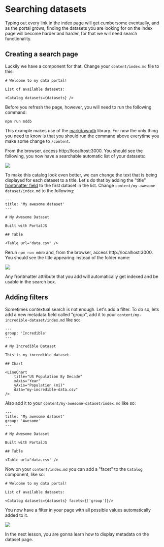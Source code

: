<NextSeo title="Searching datasets - PortalJS" />

# Searching datasets

Typing out every link in the index page will get cumbersome eventually, and as the portal grows, finding the datasets you are looking for on the index page will become harder and harder, for that we will need search functionality.

## Creating a search page

Luckily we have a component for that. Change your `content/index.md` file to this:

```
# Welcome to my data portal!

List of available datasets:

<Catalog datasets={datasets} />
```

Before you refresh the page, however, you will need to run the following command:

```
npm run mddb
```

This example makes use of the [markdowndb](https://github.com/datopian/markdowndb) library. For now the only thing you need to know is that you should run the command above everytime you make some change to `/content`.

From the browser, access http://localhost:3000. You should see the following, you now have a searchable automatic list of your datasets:

![](https://i.imgur.com/9HfSPIx.png)

To make this catalog look even better, we can change the text that is being displayed for each dataset to a title. Let's do that by adding the "title" [frontmatter field](https://daily-dev-tips.com/posts/what-exactly-is-frontmatter/) to the first dataset in the list. Change `content/my-awesome-dataset/index.md` to the following:

```
---
title: 'My awesome dataset'
---

# My Awesome Dataset

Built with PortalJS

## Table

<Table url="data.csv" />
```

Rerun `npm run mddb` and, from the browser, access http://localhost:3000. You should see the title appearing instead of the folder name:

![](https://i.imgur.com/nvmSnJ5.png)

Any frontmatter attribute that you add will automatically get indexed and be usable in the search box.

## Adding filters

Sometimes contextual search is not enough. Let's add a filter. To do so, lets add a new metadata field called "group", add it to your `content/my-incredible-dataset/index.md` like so:

```
---
group: 'Incredible'
---

# My Incredible Dataset

This is my incredible dataset.

## Chart

<LineChart
    title="US Population By Decade"
    xAxis="Year"
    yAxis="Population (mi)"
    data="my-incredible-data.csv"
/>
```

Also add it to your `content/my-awesome-dataset/index.md` like so:

```
---
title: 'My awesome dataset'
group: 'Awesome'
---

# My Awesome Dataset

Built with PortalJS

## Table

<Table url="data.csv" />
```

Now on your `content/index.md` you can add a "facet" to the `Catalog` component, like so:

```
# Welcome to my data portal!

List of available datasets:

<Catalog datasets={datasets} facets={['group']}/>
```

You now have a filter in your page with all possible values automatically added to it.

![](https://i.imgur.com/p2miSdg.png)

In the next lesson, you are gonna learn how to display metadata on the dataset page.

<DocsPagination prev="/docs/creating-new-datasets" next="/docs/showing-metadata" />
